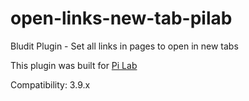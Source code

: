 # open-links-new-tab-pilab
Bludit Plugin - Set all links in pages to open in new tabs

This plugin was built for [Pi Lab](https://pilab.dev)

Compatibility: 3.9.x
